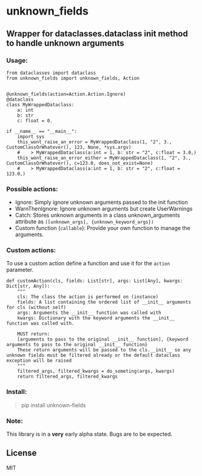 # unknown_fields
## Wrapper for dataclasses.dataclass init method to handle unknown arguments

### Usage:
```
from dataclasses import dataclass
from unknown_fields import unknown_fields, Action


@unknown_fields(action=Action.Action.Ignore)
@dataclass
class MyWrappedDataclass:
    a: int
    b: str
    c: float = 0.

if __name__ == "__main__":
    import sys
    this_wont_raise_an_error = MyWrappedDataclass(1, "2", 3., CustomClassOrWhatever(), 123, None, *sys.argv)
    #    > MyWrappedDataclass(a:int = 1, b: str = "2", c:float = 3.0,)
    this_wont_raise_an_error_either = MyWrappedDataclass(1, "2", 3., CustomClassOrWhatever(), c=123.0, does_not_exist=None)
    #    > MyWrappedDataclass(a:int = 1, b: str = "2", c:float = 123.0,)
```

### Possible actions:
  - Ignore:
    Simply ignore unknown arguments passed to the init function
  - WarnThenIgnore:
    Ignore unknown arguments but create UserWarnings
  - Catch:
    Stores unknown arguments in a class unknown_arguments attribute as `([unknown_args], {unknown_keyword_args})`
  - Custom function (`callable`):
    Provide your own function to manage the arguments.

### Custom actions:

To use a custom action define a function and use it for the `action` parameter.
```
def customAction(cls, fields: List[str], args: List[Any], kwargs: Dict[str, Any]):
    """
    cls: The class the action is performed on (instance)
    fields: A list containing the ordered list of __init__ arguments for cls (without self)
    args: Arguments the __init__ function was called with
    kwargs: Dictionary with the keyword arguments the __init__ function was called with.
    
    MUST return:
    [arguments to pass to the original __init__ function], {keyword arguments to pass to the original __init__ function}
    These return arguments will be passed to the cls.__init__ so any unknown fields must be filtered already or the default dataclass exception will be raised
    """
    filtered_args, filtered_kwargs = do_someting(args, kwargs)
    return filtered_args, filtered_kwargs
```

### Install:
> pip install unknown-fields

### Note:
This library is in a **very** early alpha state. Bugs are to be expected.

## License

MIT

